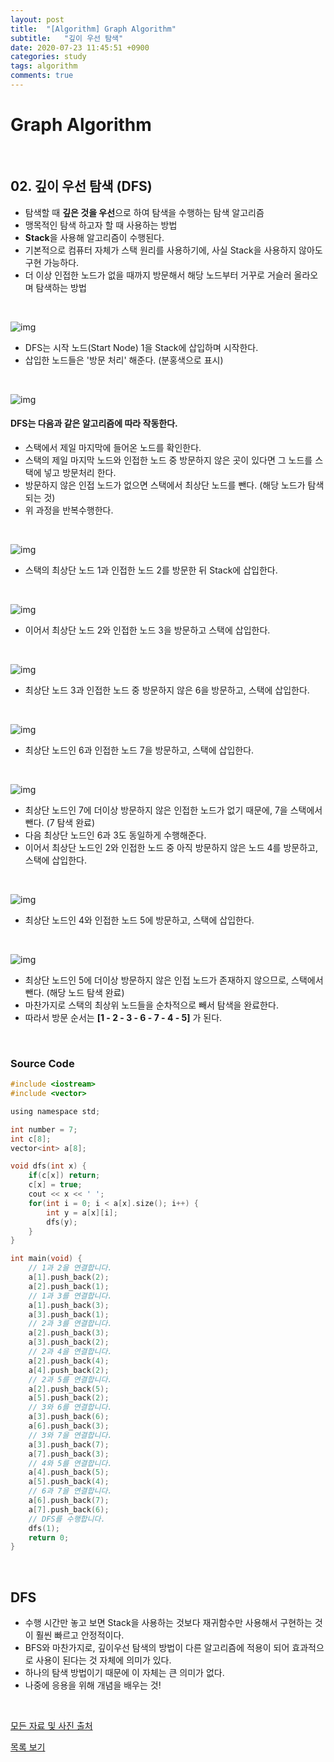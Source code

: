 ```yaml
---
layout: post
title:  "[Algorithm] Graph Algorithm"
subtitle:   "깊이 우선 탐색"
date: 2020-07-23 11:45:51 +0900
categories: study
tags: algorithm
comments: true
---
```


# Graph Algorithm

<br/>

## 02. 깊이 우선 탐색 (DFS)

* 탐색할 때 **깊은 것을 우선**으로 하여 탐색을 수행하는 탐색 알고리즘
* 맹목적인 탐색 하고자 할 때 사용하는 방법
* **Stack**을 사용해 알고리즘이 수행된다.
* 기본적으로 컴퓨터 자체가 스택 원리를 사용하기에, 사실 Stack을 사용하지 않아도 구현 가능하다.
* 더 이상 인접한 노드가 없을 때까지 방문해서 해당 노드부터 거꾸로 거슬러 올라오며 탐색하는 방법

<br/>

![img](https://postfiles.pstatic.net/MjAxODAzMTdfMTc3/MDAxNTIxMjY0MDc1MzM1.rGlxg-2GWDX6OEYiQlT_pDsa4fdv_B0RFlE3o2BSIVwg.zt_2AHCb2-GqfbuDquctT70H-usbk7eZDADMT4xgL5Eg.PNG.ndb796/image.png?type=w773)

* DFS는 시작 노드(Start Node) 1을 Stack에 삽입하며 시작한다.
* 삽입한 노드들은 '방문 처리' 해준다. (분홍색으로 표시)

<br/>

![img](https://postfiles.pstatic.net/MjAxODAzMTdfMjMw/MDAxNTIxMjY0MTQ1OTg5.gNUIOzqu8loBhfCqN-hlUa20O5cjb1Hkz1RTe6NVvkQg.pc8EJ73FHGpTl4goal5sW64Qn14NN2FM0xr77u2ca_4g.PNG.ndb796/image.png?type=w773)

#### DFS는 다음과 같은 알고리즘에 따라 작동한다.

* 스택에서 제일 마지막에 들어온 노드를 확인한다.
* 스택의 제일 마지막 노드와 인접한 노드 중 방문하지 않은 곳이 있다면 그 노드를 스택에 넣고 방문처리 한다.
* 방문하지 않은 인접 노드가 없으면 스택에서 최상단 노드를 뺀다. (해당 노드가 탐색 되는 것)
* 위 과정을 반복수행한다.

<br/>

![img](https://postfiles.pstatic.net/MjAxODAzMTdfMTk0/MDAxNTIxMjY1MTExMDE4.b7p18SHpL0TxJCY2BLqpaLgmi2JpsWkJuMq5RAFib4sg.Lz_0yi_rcCRq0Bo2nK244jJ1Ao1cGnq0y-_4ZFAnf2Ig.PNG.ndb796/image.png?type=w773)

* 스택의 최상단 노드 1과 인접한 노드 2를 방문한 뒤 Stack에 삽입한다.

<br/>

![img](https://postfiles.pstatic.net/MjAxODAzMTdfMjQw/MDAxNTIxMjY1MTU1NTgw.yrh-RHhWu3T1AnzlZsgyLk7tDsgISQEthZdhfQxBdjIg.26MHJ9QzSdNGnpN1OTkHtPWZwQ6LG3rKI0V5sdprXuEg.PNG.ndb796/image.png?type=w773)

* 이어서 최상단 노드 2와 인접한 노드 3을 방문하고 스택에 삽입한다.

<br/>

![img](https://postfiles.pstatic.net/MjAxODAzMTdfODYg/MDAxNTIxMjY1MTkzMDUw.xUGagQ1TDED7rqWbkr1aw1gLjsoMF1PSnatO6ovP8TIg.G_9G31tnhy0XWd4GwgzSZR4z_WAv25BAU_xNITT5oisg.PNG.ndb796/image.png?type=w773)

* 최상단 노드 3과 인접한 노드 중 방문하지 않은 6을 방문하고, 스택에 삽입한다.

<br/>

![img](https://postfiles.pstatic.net/MjAxODAzMTdfMTE3/MDAxNTIxMjY1MjM0NTY0.YBFS_448qzW4X4Hn6RaFzPNBWYB4pxxlnFqMTDbCPMkg.1i2uNRKi4dRDxEczYVJW5FRWhdyzv66iyGR20Zcbkhkg.PNG.ndb796/image.png?type=w773)

* 최상단 노드인 6과 인접한 노드 7을 방문하고, 스택에 삽입한다.

<br/>

![img](https://postfiles.pstatic.net/MjAxODAzMTdfMjUw/MDAxNTIxMjY1Mjc2MDI2.BVp_BH9dqzN-qnadovVdm-le_GjnKqjZbmfTD3uiImwg.rQRCEyuZAsHSpKT8b8mZo0JZWjxJ4hwPR8Vse1ZG5iUg.PNG.ndb796/image.png?type=w773)

* 최상단 노드인 7에 더이상 방문하지 않은 인접한 노드가 없기 때문에, 7을 스택에서 뺀다. (7 탐색 완료)
* 다음 최상단 노드인 6과 3도 동일하게 수행해준다.
* 이어서 최상단 노드인 2와 인접한 노드 중 아직 방문하지 않은 노드 4를 방문하고, 스택에 삽입한다.

<br/>

![img](https://postfiles.pstatic.net/MjAxODAzMTdfMjcz/MDAxNTIxMjY1MzIzMTYw.5qaRaOUOz_LZv24_0q-3GzL9PB2-SPzmKo-gsO2hIE8g.E_34TGUnaEVXAytbZCMrs4Cp7-JXmbGk7hJVd3x62I0g.PNG.ndb796/image.png?type=w773)

* 최상단 노드인 4와 인접한 노드 5에 방문하고, 스택에 삽입한다.

<br/>

![img](https://postfiles.pstatic.net/MjAxODAzMTdfMjcz/MDAxNTIxMjY1MzYyMzcw.j26WyNLoEphPtBjXIwHfnXU5OLJkH8aOlYZeryUPinog.rn0rB4phZPD6544P29EykTHwF4LYCTLl2_SRozQ2r2Ig.PNG.ndb796/image.png?type=w773)

* 최상단 노드인 5에 더이상 방문하지 않은 인접 노드가 존재하지 않으므로, 스택에서 뺀다. (해당 노드 탐색 완료)
* 마찬가지로 스택의 최상위 노드들을 순차적으로 빼서 탐색을 완료한다.
* 따라서 방문 순서는 **[1 - 2 - 3 - 6 - 7 - 4 - 5]** 가 된다.

<br/>

### Source Code

```c
#include <iostream>
#include <vector>

using namespace std;

int number = 7;
int c[8];
vector<int> a[8];

void dfs(int x) {
	if(c[x]) return;
	c[x] = true;
	cout << x << ' ';
	for(int i = 0; i < a[x].size(); i++) {
		int y = a[x][i];
		dfs(y);
	}
}

int main(void) {
	// 1과 2을 연결합니다. 
	a[1].push_back(2);
	a[2].push_back(1);
	// 1과 3를 연결합니다.
	a[1].push_back(3);
	a[3].push_back(1);
	// 2과 3를 연결합니다.
	a[2].push_back(3);
	a[3].push_back(2);
	// 2과 4을 연결합니다. 
	a[2].push_back(4);
	a[4].push_back(2);
	// 2과 5를 연결합니다.
	a[2].push_back(5);
	a[5].push_back(2);
	// 3와 6를 연결합니다.
	a[3].push_back(6);
	a[6].push_back(3);
	// 3와 7을 연결합니다.
	a[3].push_back(7);
	a[7].push_back(3);
	// 4와 5를 연결합니다.
	a[4].push_back(5);
	a[5].push_back(4);
	// 6과 7을 연결합니다.
	a[6].push_back(7);
	a[7].push_back(6); 
	// DFS를 수행합니다.
	dfs(1); 
	return 0;
}
```

<br/>

## DFS

* 수행 시간만 놓고 보면 Stack을 사용하는 것보다 재귀함수만 사용해서 구현하는 것이 훨씬 빠르고 안정적이다.
* BFS와 마찬가지로, 깊이우선 탐색의 방법이 다른 알고리즘에 적용이 되어 효과적으로 사용이 된다는 것 자체에 의미가 있다.
* 하나의 탐색 방법이기 때문에 이 자체는 큰 의미가 없다.
* 나중에 응용을 위해 개념을 배우는 것!

<br/>

[모든 자료 및 사진 출처](https://blog.naver.com/PostView.nhn?blogId=ndb796&logNo=221230944971&proxyReferer=https:%2F%2Fwww.google.com%2F)

[목록 보기](../README.md)